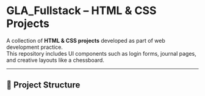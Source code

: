 # GLA_Fullstack – HTML & CSS Projects

A collection of **HTML & CSS projects** developed as part of web development practice.  
This repository includes UI components such as login forms, journal pages, and creative layouts like a chessboard.

---

## 📁 Project Structure

